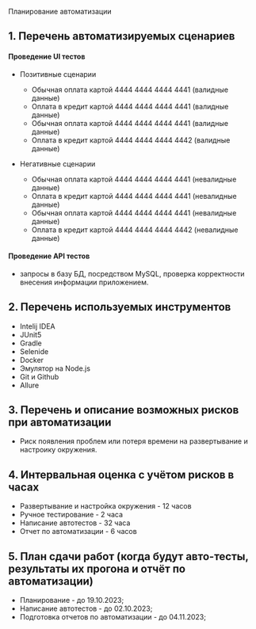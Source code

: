  Планирование автоматизации

## 1. Перечень автоматизируемых сценариев

#### Проведение UI тестов

- Позитивные сценарии
    - Обычная оплата картой 4444 4444 4444 4441 (валидные данные)
    - Оплата в кредит картой 4444 4444 4444 4441 (валидные данные)
    - Обычная оплата картой 4444 4444 4444 4441 (валидные данные)
    - Оплата в кредит картой 4444 4444 4444 4442 (валидные данные)

- Негативные сценарии
  - Обычная оплата картой 4444 4444 4444 4441 (невалидные данные)
  - Оплата в кредит картой 4444 4444 4444 4441 (невалидные данные)
  - Обычная оплата картой 4444 4444 4444 4441 (невалидные данные)
  - Оплата в кредит картой 4444 4444 4444 4442 (невалидные данные)

#### Проведение API тестов
  - запросы в базу БД, посредством MySQL, проверка корректности внесения информации приложением.

## 2. Перечень используемых инструментов

* Intelij IDEA 
* JUnit5 
* Gradle 
* Selenide
* Docker 
* Эмулятор на Node.js
* Git и Github
* Allure

## 3. Перечень и описание возможных рисков при автоматизации

* Риск появления проблем или потеря времени на развертывание и настроику окружения.

## 4. Интервальная оценка с учётом рисков в часах

* Развертывание и настройка окружения - 12 часов
* Ручное тестирование - 2 часа
* Написание автотестов - 32 часа
* Отчет по автоматизации - 6 часов 

## 5. План сдачи работ (когда будут авто-тесты, результаты их прогона и отчёт по автоматизации)

* Планирование - до 19.10.2023;
* Написание автотестов - до 02.10.2023;
* Подготовка отчетов по автоматизации - до 04.11.2023;
